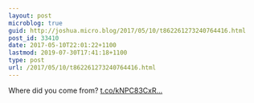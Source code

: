 ```yaml
---
layout: post
microblog: true
guid: http://joshua.micro.blog/2017/05/10/t862261273240764416.html
post_id: 33410
date: 2017-05-10T22:01:22+1100
lastmod: 2019-07-30T17:41:18+1100
type: post
url: /2017/05/10/t862261273240764416.html
---
```

Where did you come from? [t.co/kNPC83CxR...](https://t.co/kNPC83CxRP)
